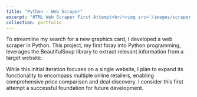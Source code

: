 ```yaml
---
title: "Python - Web Scraper"
excerpt: "HTML Web Scraper First Attempt<br/><img src='/images/scraper.png'>"
collection: portfolio
---
```


To streamline my search for a new graphics card, I developed a web scraper in Python. 
This project, my first foray into Python programming, leverages the BeautifulSoup library to 
extract relevant information from a target website.

While this initial iteration focuses on a single website, I plan to expand its functionality to encompass 
multiple online retailers, enabling comprehensive price comparison and deal discovery. 
I consider this first attempt a successful foundation for future development.
